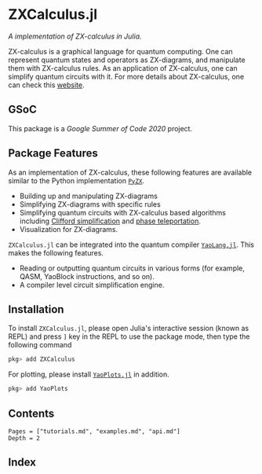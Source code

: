 # ZXCalculus.jl

*A implementation of ZX-calculus in Julia.*

ZX-calculus is a graphical language for quantum computing. One can represent quantum states and operators as ZX-diagrams, and manipulate them with ZX-calculus rules. As an application of ZX-calculus, one can simplify quantum circuits with it. For more details about ZX-calculus, one can check this [website](http://zxcalculus.com/).

## GSoC

This package is a *Google Summer of Code 2020* project.

## Package Features

As an implementation of ZX-calculus, these following features are available similar to
the Python implementation [`PyZX`](https://github.com/Quantomatic/pyzx).
- Building up and manipulating ZX-diagrams
- Simplifying ZX-diagrams with specific rules
- Simplifying quantum circuits with ZX-calculus based algorithms including
  [Clifford simplification](https://arxiv.org/abs/1902.03178) and
  [phase teleportation](https://arxiv.org/abs/1903.10477).
- Visualization for ZX-diagrams.

`ZXCalculus.jl` can be integrated into the quantum compiler
[`YaoLang.jl`](https://github.com/QuantumBFS/YaoLang.jl). This makes the following features.
- Reading or outputting quantum circuits in various forms (for example, QASM,
  YaoBlock instructions, and so on).
- A compiler level circuit simplification engine.


## Installation

To install `ZXCalculus.jl`, please open Julia's interactive session (known as REPL)
and press `]` key in the REPL to use the package mode, then type the following command
```julia
pkg> add ZXCalculus
```

For plotting, please install [`YaoPlots.jl`](https://github.com/QuantumBFS/YaoPlots.jl) in addition.
```julia
pkg> add YaoPlots
```

## Contents

```@contents
Pages = ["tutorials.md", "examples.md", "api.md"]
Depth = 2
```

## Index

```@index
```
